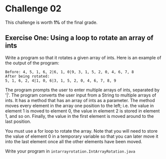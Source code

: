 Challenge 02
==========
This challenge is worth **1%** of the final grade.

## Exercise One: Using a loop to rotate an array of ints
Write a program so that it rotates a given array of ints. Here is an example of the output of the program:
```text
Before: 4, 5, 1, 6, 2|6, 1, 0|9, 3, 1, 5, 2, 0, 4, 6, 7, 8
After being rotated:
5, 1, 6, 2, 4|1, 0, 6|3, 1, 5, 2, 0, 4, 6, 7, 8, 9
```
The program prompts the user to enter multiple arrays of ints, separated by '|'. The program converts the user input from a String to multiple arrays of ints. It has a method that has an array of ints as a parameter. The method moves every element in the array one position to the left; i.e. the value in element 1 is moved to element 0, the value in element 2 is stored in element 1, and so on. Finally, the value in the first element is moved around to the last position.

You must use a for loop to rotate the array. Note that you will need to store the value of element 0 in a temporary variable so that you can later move it into the last element once all the other elements have been moved.

Write your program in `intarrayrotation.IntArrayRotation.java`
